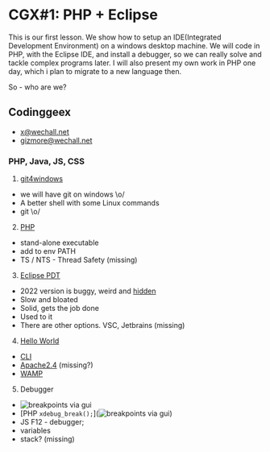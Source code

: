 # CGX#1: PHP + Eclipse

This is our first lesson.
We show how to setup an IDE(Integrated Development Environment)
on a windows desktop machine.
We will code in PHP, with the Eclipse IDE, and install a debugger,
so we can really solve and tackle complex programs later.
I will also present my own work in PHP one day,
which i plan to migrate to a new language then.

So - who are we?

## Codinggeex

 - [x@wechall.net](https://www.wechall.net/profile/x)
 - [gizmore@wechall.net](https://www.wechall.net/profile/gizmore)


### PHP, Java, JS, CSS

1) [git4windows]()
 - we will have git on windows \o/
 - A better shell with some Linux commands
 - git \o/

2) [PHP]()
 - stand-alone executable
 - add to env PATH
 - TS / NTS - Thread Safety (missing)

3) [Eclipse PDT]()
 - 2022 version is buggy, weird and [hidden]()
 - Slow and bloated
 - Solid, gets the job done
 - Used to it
 - There are other options. VSC, Jetbrains (missing)

4) [Hello World](https://87x0)
 - [CLI]()
 - [Apache2.4]() (missing?)
 - [WAMP](https://youtube.com/@codinggeeks)

5) Debugger
 - ![breakpoints via gui](./eclipse_breakpoint.png)
 - [PHP `xdebug_break();`](![breakpoints via gui](./breakpoint_in_code.png))
 - JS  F12 - debugger;
 - variables
 - stack? (missing)
 
 
